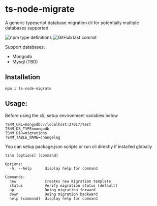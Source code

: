 # ts-node-migrate
A generic typescript database migration cli for potentially multiple databases supported

![npm type definitions](https://img.shields.io/npm/types/typescript)
![GitHub last commit](https://img.shields.io/github/last-commit/khaind/ts-node-migrate)

Support databases:
- Mongodb
- Mysql (TBD)

## Installation
```
npm i ts-node-migrate
```

## Usage: 
Before using the cli, setup environment variables below

````
TSNM_URL=mongodb://localhost:27017/test
TSNM_DB_TYPE=mongodb
TSNM_DIR=migrations
TSNM_TABLE_NAME=changelog
````

You can setup package.json scripts or run cli directly if installed globally
````
tsnm [options] [command]

Options:
  -h, --help      display help for command

Commands:
  new             Creates new migration template
  status          Verify migration status (default)
  up              Doing migration forward
  down            Doing migration backward
  help [command]  display help for command
```` 

